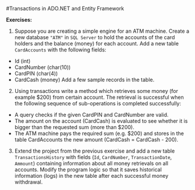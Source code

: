 #Transactions in ADO.NET and Entity Framework

**Exercises:**

01. Suppose you are creating a simple engine for an ATM machine. Create a new database ``"ATM"`` in ``SQL Server`` to hold the accounts of the card holders and the balance (money) for each account. Add a new table ``CardAccounts`` with the following fields: 
 * Id (int)
 * CardNumber (char(10))
 * CardPIN (char(4))
 * CardCash (money)
 Add a few sample records in the table.

02. Using transactions write a method which retrieves some money (for example $200) from certain account. The retrieval is successful when the following sequence of sub-operations is completed successfully:
 * A query checks if the given CardPIN and CardNumber are valid.
 * The amount on the account (CardCash) is evaluated to see whether it is bigger than the requested sum (more than $200).
 * The ATM machine pays the required sum (e.g. $200) and stores in the table CardAccounts the new amount (CardCash = CardCash - 200).

03. Extend the project from the previous exercise and add a new table ``TransactionsHistory`` with fields (``Id``, ``CardNumber``, ``TransactionDate``, ``Ammount``) containing information about all money retrievals on all accounts.
 Modify the program logic so that it saves historical information (logs) in the new table after each successful money withdrawal.
